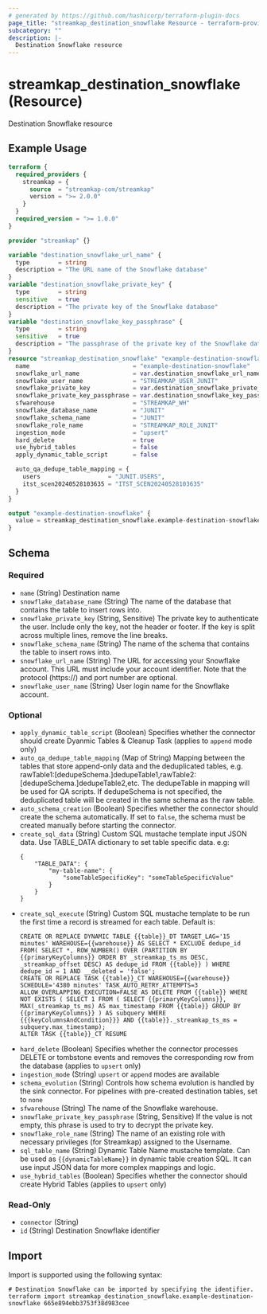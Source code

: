 ```yaml
---
# generated by https://github.com/hashicorp/terraform-plugin-docs
page_title: "streamkap_destination_snowflake Resource - terraform-provider-streamkap"
subcategory: ""
description: |-
  Destination Snowflake resource
---
```


# streamkap_destination_snowflake (Resource)

Destination Snowflake resource

## Example Usage

```terraform
terraform {
  required_providers {
    streamkap = {
      source  = "streamkap-com/streamkap"
      version = ">= 2.0.0"
    }
  }
  required_version = ">= 1.0.0"
}

provider "streamkap" {}

variable "destination_snowflake_url_name" {
  type        = string
  description = "The URL name of the Snowflake database"
}
variable "destination_snowflake_private_key" {
  type        = string
  sensitive   = true
  description = "The private key of the Snowflake database"
}
variable "destination_snowflake_key_passphrase" {
  type        = string
  sensitive   = true
  description = "The passphrase of the private key of the Snowflake database"
}
resource "streamkap_destination_snowflake" "example-destination-snowflake" {
  name                             = "example-destination-snowflake"
  snowflake_url_name               = var.destination_snowflake_url_name
  snowflake_user_name              = "STREAMKAP_USER_JUNIT"
  snowflake_private_key            = var.destination_snowflake_private_key
  snowflake_private_key_passphrase = var.destination_snowflake_key_passphrase
  sfwarehouse                      = "STREAMKAP_WH"
  snowflake_database_name          = "JUNIT"
  snowflake_schema_name            = "JUNIT"
  snowflake_role_name              = "STREAMKAP_ROLE_JUNIT"
  ingestion_mode                   = "upsert"
  hard_delete                      = true
  use_hybrid_tables                = false
  apply_dynamic_table_script       = false

  auto_qa_dedupe_table_mapping = {
    users                   = "JUNIT.USERS",
    itst_scen20240528103635 = "ITST_SCEN20240528103635"
  }
}

output "example-destination-snowflake" {
  value = streamkap_destination_snowflake.example-destination-snowflake.id
}
```

<!-- schema generated by tfplugindocs -->
## Schema

### Required

- `name` (String) Destination name
- `snowflake_database_name` (String) The name of the database that contains the table to insert rows into.
- `snowflake_private_key` (String, Sensitive) The private key to authenticate the user. Include only the key, not the header or footer. If the key is split across multiple lines, remove the line breaks.
- `snowflake_schema_name` (String) The name of the schema that contains the table to insert rows into.
- `snowflake_url_name` (String) The URL for accessing your Snowflake account. This URL must include your account identifier. Note that the protocol (https://) and port number are optional.
- `snowflake_user_name` (String) User login name for the Snowflake account.

### Optional

- `apply_dynamic_table_script` (Boolean) Specifies whether the connector should create Dyanmic Tables & Cleanup Task (applies to `append` mode only)
- `auto_qa_dedupe_table_mapping` (Map of String) Mapping between the tables that store append-only data and the deduplicated tables, e.g. rawTable1:[dedupeSchema.]dedupeTable1,rawTable2:[dedupeSchema.]dedupeTable2,etc. The dedupeTable in mapping will be used for QA scripts. If dedupeSchema is not specified, the deduplicated table will be created in the same schema as the raw table.
- `auto_schema_creation` (Boolean) Specifies whether the connector should create the schema automatically. If set to `false`, the schema must be created manually before starting the connector.
- `create_sql_data` (String) Custom SQL mustache template input JSON data. Use TABLE_DATA dictionary to set table specific data. e.g:
	```
	{
	    "TABLE_DATA": {
	        "my-table-name": {
	            "someTableSpecificKey": "someTableSpecificValue"
	        }
	    }
	}
	```
- `create_sql_execute` (String) Custom SQL mustache template to be run the first time a record is streamed for each table. Default is: 
	```
	CREATE OR REPLACE DYNAMIC TABLE {{table}}_DT TARGET_LAG='15 minutes' WAREHOUSE={{warehouse}} AS SELECT * EXCLUDE dedupe_id FROM( SELECT *, ROW_NUMBER() OVER (PARTITION BY {{primaryKeyColumns}} ORDER BY _streamkap_ts_ms DESC, _streamkap_offset DESC) AS dedupe_id FROM {{table}} ) WHERE dedupe_id = 1 AND __deleted = 'false';
	CREATE OR REPLACE TASK {{table}}_CT WAREHOUSE={{warehouse}} SCHEDULE='4380 minutes' TASK_AUTO_RETRY_ATTEMPTS=3 ALLOW_OVERLAPPING_EXECUTION=FALSE AS DELETE FROM {{table}} WHERE NOT EXISTS ( SELECT 1 FROM ( SELECT {{primaryKeyColumns}}, MAX(_streamkap_ts_ms) AS max_timestamp FROM {{table}} GROUP BY {{primaryKeyColumns}} ) AS subquery WHERE {{{keyColumnsAndCondition}}} AND {{table}}._streamkap_ts_ms = subquery.max_timestamp);
	ALTER TASK {{table}}_CT RESUME
	```
- `hard_delete` (Boolean) Specifies whether the connector processes DELETE or tombstone events and removes the corresponding row from the database (applies to `upsert` only)
- `ingestion_mode` (String) `upsert` or `append` modes are available
- `schema_evolution` (String) Controls how schema evolution is handled by the sink connector. For pipelines with pre-created destination tables, set to `none`
- `sfwarehouse` (String) The name of the Snowflake warehouse.
- `snowflake_private_key_passphrase` (String, Sensitive) If the value is not empty, this phrase is used to try to decrypt the private key.
- `snowflake_role_name` (String) The name of an existing role with necessary privileges (for Streamkap) assigned to the Username.
- `sql_table_name` (String) Dynamic Table Name mustache template. Can be used as `{{dynamicTableName}}` in dynamic table creation SQL. It can use input JSON data for more complex mappings and logic.
- `use_hybrid_tables` (Boolean) Specifies whether the connector should create Hybrid Tables (applies to `upsert` only)

### Read-Only

- `connector` (String)
- `id` (String) Destination Snowflake identifier

## Import

Import is supported using the following syntax:

```shell
# Destination Snowflake can be imported by specifying the identifier.
terraform import streamkap_destination_snowflake.example-destination-snowflake 665e894ebb3753f38d983cee
```
